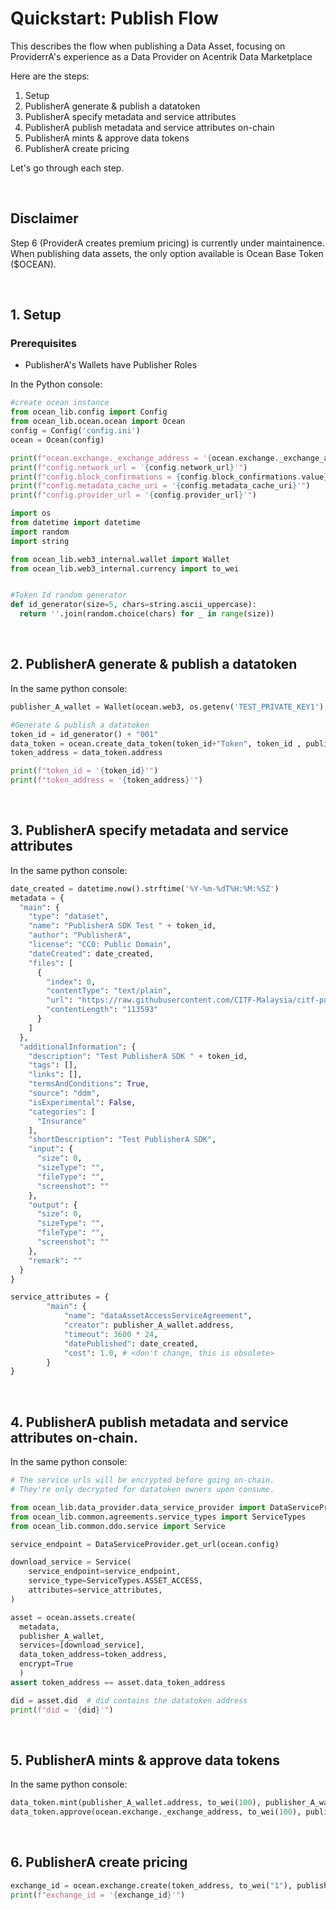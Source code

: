 # Quickstart: Publish Flow

This describes the flow when publishing a Data Asset, focusing on ProviderrA's experience as a Data Provider on Acentrik Data Marketplace

Here are the steps:

1.  Setup
2.  PublisherA generate & publish a datatoken
3.  PublisherA specify metadata and service attributes
4.  PublisherA publish metadata and service attributes on-chain
5.  PublisherA mints & approve data tokens
6.  PublisherA create pricing

Let's go through each step.

<br />

## Disclaimer

Step 6 (ProviderA creates premium pricing) is currently under maintainence. When publishing data assets, the only option available is Ocean Base Token ($OCEAN).

<br />

## 1. Setup

### Prerequisites

- PublisherA's Wallets have Publisher Roles

In the Python console:

```python
#create ocean instance
from ocean_lib.config import Config
from ocean_lib.ocean.ocean import Ocean
config = Config('config.ini')
ocean = Ocean(config)

print(f"ocean.exchange._exchange_address = '{ocean.exchange._exchange_address}'")
print(f"config.network_url = '{config.network_url}'")
print(f"config.block_confirmations = {config.block_confirmations.value}")
print(f"config.metadata_cache_uri = '{config.metadata_cache_uri}'")
print(f"config.provider_url = '{config.provider_url}'")

import os
from datetime import datetime
import random
import string

from ocean_lib.web3_internal.wallet import Wallet
from ocean_lib.web3_internal.currency import to_wei


#Token Id random generator
def id_generator(size=5, chars=string.ascii_uppercase):
  return ''.join(random.choice(chars) for _ in range(size))
```

<br />

## 2. PublisherA generate & publish a datatoken

In the same python console:

```python
publisher_A_wallet = Wallet(ocean.web3, os.getenv('TEST_PRIVATE_KEY1'), config.block_confirmations, config.transaction_timeout)

#Generate & publish a datatoken
token_id = id_generator() + "001"
data_token = ocean.create_data_token(token_id+"Token", token_id , publisher_A_wallet, blob=ocean.config.metadata_cache_uri)
token_address = data_token.address

print(f"token_id = '{token_id}'")
print(f"token_address = '{token_address}'")
```

<br />

## 3. PublisherA specify metadata and service attributes

In the same python console:

```python
date_created = datetime.now().strftime('%Y-%m-%dT%H:%M:%SZ')
metadata = {
  "main": {
    "type": "dataset",
    "name": "PublisherA SDK Test " + token_id,
    "author": "PublisherA",
    "license": "CC0: Public Domain",
    "dateCreated": date_created,
    "files": [
      {
        "index": 0,
        "contentType": "text/plain",
        "url": "https://raw.githubusercontent.com/CITF-Malaysia/citf-public/main/vaccination/vax_state.csv",
        "contentLength": "113593"
      }
    ]
  },
  "additionalInformation": {
    "description": "Test PublisherA SDK " + token_id,
    "tags": [],
    "links": [],
    "termsAndConditions": True,
    "source": "ddm",
    "isExperimental": False,
    "categories": [
      "Insurance"
    ],
    "shortDescription": "Test PublisherA SDK",
    "input": {
      "size": 0,
      "sizeType": "",
      "fileType": "",
      "screenshot": ""
    },
    "output": {
      "size": 0,
      "sizeType": "",
      "fileType": "",
      "screenshot": ""
    },
    "remark": ""
  }
}

service_attributes = {
        "main": {
            "name": "dataAssetAccessServiceAgreement",
            "creator": publisher_A_wallet.address,
            "timeout": 3600 * 24,
            "datePublished": date_created,
            "cost": 1.0, # <don't change, this is obsolete>
        }
}

```

<br />

## 4. PublisherA publish metadata and service attributes on-chain.

In the same python console:

```python
# The service urls will be encrypted before going on-chain.
# They're only decrypted for datatoken owners upon consume.

from ocean_lib.data_provider.data_service_provider import DataServiceProvider
from ocean_lib.common.agreements.service_types import ServiceTypes
from ocean_lib.common.ddo.service import Service

service_endpoint = DataServiceProvider.get_url(ocean.config)

download_service = Service(
    service_endpoint=service_endpoint,
    service_type=ServiceTypes.ASSET_ACCESS,
    attributes=service_attributes,
)

asset = ocean.assets.create(
  metadata,
  publisher_A_wallet,
  services=[download_service],
  data_token_address=token_address,
  encrypt=True
  )
assert token_address == asset.data_token_address

did = asset.did  # did contains the datatoken address
print(f"did = '{did}'")
```

<br />

## 5. PublisherA mints & approve data tokens

In the same python console:

```python
data_token.mint(publisher_A_wallet.address, to_wei(100), publisher_A_wallet)
data_token.approve(ocean.exchange._exchange_address, to_wei(100), publisher_A_wallet)
```

<br />

## 6. PublisherA create pricing

```python
exchange_id = ocean.exchange.create(token_address, to_wei("1"), publisher_A_wallet)
print(f"exchange_id = '{exchange_id}'")
```
